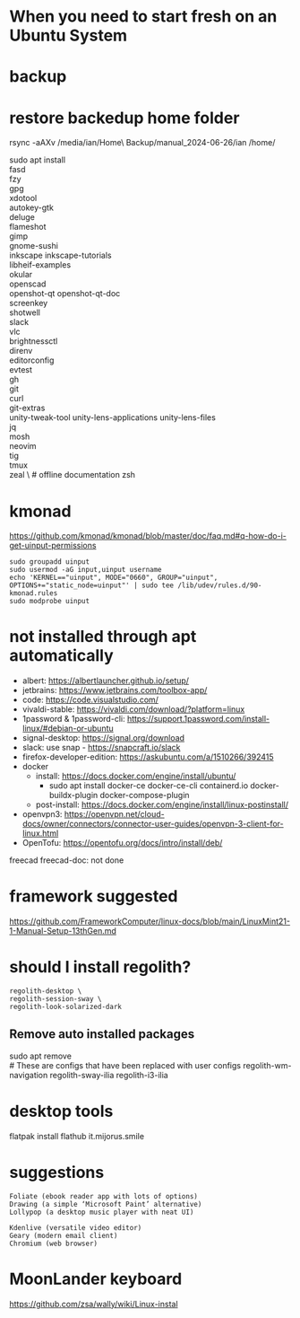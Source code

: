 # When you need to start fresh on an Ubuntu System

# backup

# restore backedup home folder
rsync -aAXv /media/ian/Home\ Backup/manual_2024-06-26/ian /home/

sudo apt install \
    fasd \
    fzy \
    gpg \
    xdotool \
    autokey-gtk \
    deluge \
    flameshot \
    gimp \
    gnome-sushi \
    inkscape inkscape-tutorials \
    libheif-examples \
    okular \
    openscad \
    openshot-qt openshot-qt-doc \
    screenkey \
    shotwell \
    slack \
    vlc \
    brightnessctl \
    direnv \
    editorconfig \
    evtest \
    gh \
    git \
    curl \
    git-extras \
    unity-tweak-tool unity-lens-applications unity-lens-files  \
    jq \
    mosh \
    neovim \
    tig \
    tmux \
    zeal \ # offline documentation
    zsh

# kmonad
https://github.com/kmonad/kmonad/blob/master/doc/faq.md#q-how-do-i-get-uinput-permissions

```
sudo groupadd uinput
sudo usermod -aG input,uinput username
echo 'KERNEL=="uinput", MODE="0660", GROUP="uinput", OPTIONS+="static_node=uinput"' | sudo tee /lib/udev/rules.d/90-kmonad.rules
sudo modprobe uinput
```

# not installed through apt automatically
- albert: https://albertlauncher.github.io/setup/
- jetbrains: https://www.jetbrains.com/toolbox-app/
- code: https://code.visualstudio.com/
- vivaldi-stable: https://vivaldi.com/download/?platform=linux
- 1password & 1password-cli: https://support.1password.com/install-linux/#debian-or-ubuntu
- signal-desktop: https://signal.org/download
- slack: use snap - https://snapcraft.io/slack
- firefox-developer-edition: https://askubuntu.com/a/1510266/392415
- docker
    - install: https://docs.docker.com/engine/install/ubuntu/
        - sudo apt install docker-ce docker-ce-cli containerd.io docker-buildx-plugin docker-compose-plugin
    - post-install: https://docs.docker.com/engine/install/linux-postinstall/
- openvpn3: https://openvpn.net/cloud-docs/owner/connectors/connector-user-guides/openvpn-3-client-for-linux.html
- OpenTofu: https://opentofu.org/docs/intro/install/deb/

freecad freecad-doc: not done

# framework suggested

https://github.com/FrameworkComputer/linux-docs/blob/main/LinuxMint21-1-Manual-Setup-13thGen.md

# should I install regolith?
    regolith-desktop \
    regolith-session-sway \
    regolith-look-solarized-dark
## Remove auto installed packages
sudo apt remove \
    # These are configs that have been replaced with user configs
    regolith-wm-navigation regolith-sway-ilia regolith-i3-ilia

# desktop tools
flatpak install flathub it.mijorus.smile

# suggestions
    Foliate (ebook reader app with lots of options)
    Drawing (a simple ‘Microsoft Paint’ alternative)
    Lollypop (a desktop music player with neat UI)

    Kdenlive (versatile video editor)
    Geary (modern email client)
    Chromium (web browser)

# MoonLander keyboard
https://github.com/zsa/wally/wiki/Linux-instal

